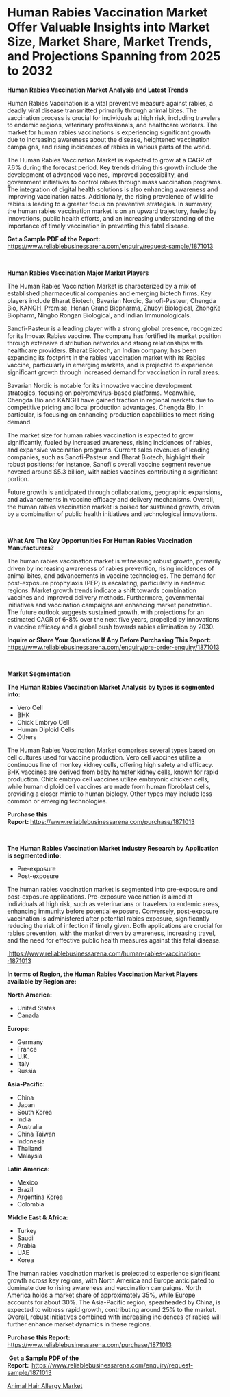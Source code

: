 <p><h1>Human Rabies Vaccination Market Offer Valuable Insights into Market Size, Market Share, Market Trends, and Projections Spanning from 2025 to 2032</h1></p><p><strong>Human Rabies Vaccination Market Analysis and Latest Trends</strong></p>
<p><p>Human Rabies Vaccination is a vital preventive measure against rabies, a deadly viral disease transmitted primarily through animal bites. The vaccination process is crucial for individuals at high risk, including travelers to endemic regions, veterinary professionals, and healthcare workers. The market for human rabies vaccinations is experiencing significant growth due to increasing awareness about the disease, heightened vaccination campaigns, and rising incidences of rabies in various parts of the world. </p><p>The Human Rabies Vaccination Market is expected to grow at a CAGR of 7.6% during the forecast period. Key trends driving this growth include the development of advanced vaccines, improved accessibility, and government initiatives to control rabies through mass vaccination programs. The integration of digital health solutions is also enhancing awareness and improving vaccination rates. Additionally, the rising prevalence of wildlife rabies is leading to a greater focus on preventive strategies. In summary, the human rabies vaccination market is on an upward trajectory, fueled by innovations, public health efforts, and an increasing understanding of the importance of timely vaccination in preventing this fatal disease.</p></p>
<p><strong>Get a Sample PDF of the Report:&nbsp;</strong> <a href="https://www.reliablebusinessarena.com/enquiry/request-sample/1871013?utm_campaign=2206&utm_medium=2&utm_source=Github&utm_content=ia&utm_term=08032025&utm_id=human-rabies-vaccination">https://www.reliablebusinessarena.com/enquiry/request-sample/1871013</a></p>
<p>&nbsp;</p>
<p><strong>Human Rabies Vaccination Major Market Players</strong></p>
<p><p>The Human Rabies Vaccination Market is characterized by a mix of established pharmaceutical companies and emerging biotech firms. Key players include Bharat Biotech, Bavarian Nordic, Sanofi-Pasteur, Chengda Bio, KANGH, Prcmise, Henan Grand Biopharma, Zhuoyi Biological, ZhongKe Biopharm, Ningbo Rongan Biological, and Indian Immunologicals.</p><p>Sanofi-Pasteur is a leading player with a strong global presence, recognized for its Imovax Rabies vaccine. The company has fortified its market position through extensive distribution networks and strong relationships with healthcare providers. Bharat Biotech, an Indian company, has been expanding its footprint in the rabies vaccination market with its Rabies vaccine, particularly in emerging markets, and is projected to experience significant growth through increased demand for vaccination in rural areas.</p><p>Bavarian Nordic is notable for its innovative vaccine development strategies, focusing on polyomavirus-based platforms. Meanwhile, Chengda Bio and KANGH have gained traction in regional markets due to competitive pricing and local production advantages. Chengda Bio, in particular, is focusing on enhancing production capabilities to meet rising demand.</p><p>The market size for human rabies vaccination is expected to grow significantly, fueled by increased awareness, rising incidences of rabies, and expansive vaccination programs. Current sales revenues of leading companies, such as Sanofi-Pasteur and Bharat Biotech, highlight their robust positions; for instance, Sanofi's overall vaccine segment revenue hovered around $5.3 billion, with rabies vaccines contributing a significant portion.</p><p>Future growth is anticipated through collaborations, geographic expansions, and advancements in vaccine efficacy and delivery mechanisms. Overall, the human rabies vaccination market is poised for sustained growth, driven by a combination of public health initiatives and technological innovations.</p></p>
<p>&nbsp;</p>
<p><strong>What Are The Key Opportunities For Human Rabies Vaccination Manufacturers?</strong></p>
<p><p>The human rabies vaccination market is witnessing robust growth, primarily driven by increasing awareness of rabies prevention, rising incidences of animal bites, and advancements in vaccine technologies. The demand for post-exposure prophylaxis (PEP) is escalating, particularly in endemic regions. Market growth trends indicate a shift towards combination vaccines and improved delivery methods. Furthermore, governmental initiatives and vaccination campaigns are enhancing market penetration. The future outlook suggests sustained growth, with projections for an estimated CAGR of 6-8% over the next five years, propelled by innovations in vaccine efficacy and a global push towards rabies elimination by 2030.</p></p>
<p><strong>Inquire or Share Your Questions If Any Before Purchasing This Report:</strong> <a href="https://www.reliablebusinessarena.com/enquiry/pre-order-enquiry/1871013?utm_campaign=2206&utm_medium=2&utm_source=Github&utm_content=ia&utm_term=08032025&utm_id=human-rabies-vaccination">https://www.reliablebusinessarena.com/enquiry/pre-order-enquiry/1871013</a></p>
<p>&nbsp;</p>
<p><strong>Market Segmentation</strong></p>
<p><strong>The Human Rabies Vaccination Market Analysis by types is segmented into:</strong></p>
<p><ul><li>Vero Cell</li><li>BHK</li><li>Chick Embryo Cell</li><li>Human Diploid Cells</li><li>Others</li></ul></p>
<p><p>The Human Rabies Vaccination Market comprises several types based on cell cultures used for vaccine production. Vero cell vaccines utilize a continuous line of monkey kidney cells, offering high safety and efficacy. BHK vaccines are derived from baby hamster kidney cells, known for rapid production. Chick embryo cell vaccines utilize embryonic chicken cells, while human diploid cell vaccines are made from human fibroblast cells, providing a closer mimic to human biology. Other types may include less common or emerging technologies.</p></p>
<p><strong>Purchase this Report:&nbsp;</strong><a href="https://www.reliablebusinessarena.com/purchase/1871013?utm_campaign=2206&utm_medium=2&utm_source=Github&utm_content=ia&utm_term=08032025&utm_id=human-rabies-vaccination">https://www.reliablebusinessarena.com/purchase/1871013</a></p>
<p>&nbsp;</p>
<p><strong>The Human Rabies Vaccination Market Industry Research by Application is segmented into:</strong></p>
<p><ul><li>Pre-exposure</li><li>Post-exposure</li></ul></p>
<p><p>The human rabies vaccination market is segmented into pre-exposure and post-exposure applications. Pre-exposure vaccination is aimed at individuals at high risk, such as veterinarians or travelers to endemic areas, enhancing immunity before potential exposure. Conversely, post-exposure vaccination is administered after potential rabies exposure, significantly reducing the risk of infection if timely given. Both applications are crucial for rabies prevention, with the market driven by awareness, increasing travel, and the need for effective public health measures against this fatal disease.</p></p>
<p><a href="https://www.reliablebusinessarena.com/human-rabies-vaccination-r1871013?utm_campaign=2206&utm_medium=2&utm_source=Github&utm_content=ia&utm_term=08032025&utm_id=human-rabies-vaccination">&nbsp;https://www.reliablebusinessarena.com/human-rabies-vaccination-r1871013</a></p>
<p><strong>In terms of Region, the Human Rabies Vaccination Market Players available by Region are:</strong></p>
<p>
    <p> <strong> North America: </strong>
        <ul>
            <li>United States</li>
            <li>Canada</li>
        </ul>
        </p> 
    <p> <strong> Europe: </strong>
        <ul>
            <li>Germany</li>
            <li>France</li>
            <li>U.K.</li>
            <li>Italy</li>
            <li>Russia</li>
        </ul>
        </p> 
    <p> <strong> Asia-Pacific: </strong>
        <ul>
            <li>China</li>
            <li>Japan</li>
            <li>South Korea</li>
            <li>India</li>
            <li>Australia</li>
            <li>China Taiwan</li>
            <li>Indonesia</li>
            <li>Thailand</li>
            <li>Malaysia</li>
        </ul>
        </p> 
    <p> <strong> Latin America: </strong>
        <ul>
            <li>Mexico</li>
            <li>Brazil</li>
            <li>Argentina Korea</li>
            <li>Colombia</li>
        </ul>
        </p> 
    <p> <strong> Middle East & Africa: </strong>
        <ul>
            <li>Turkey</li>
            <li>Saudi</li>
            <li>Arabia</li>
            <li>UAE</li>
            <li>Korea</li>
        </ul>
    </p>
    </p>
<p><p>The human rabies vaccination market is projected to experience significant growth across key regions, with North America and Europe anticipated to dominate due to rising awareness and vaccination campaigns. North America holds a market share of approximately 35%, while Europe accounts for about 30%. The Asia-Pacific region, spearheaded by China, is expected to witness rapid growth, contributing around 25% to the market. Overall, robust initiatives combined with increasing incidences of rabies will further enhance market dynamics in these regions.</p></p>
<p><strong>Purchase this Report: </strong><a href="https://www.reliablebusinessarena.com/purchase/1871013?utm_campaign=2206&utm_medium=2&utm_source=Github&utm_content=ia&utm_term=08032025&utm_id=human-rabies-vaccination">https://www.reliablebusinessarena.com/purchase/1871013</a></p>
<p>&nbsp;<strong>Get a Sample PDF of the Report:&nbsp;&nbsp;</strong><a href="https://www.reliablebusinessarena.com/enquiry/request-sample/1871013?utm_campaign=2206&utm_medium=2&utm_source=Github&utm_content=ia&utm_term=08032025&utm_id=human-rabies-vaccination">https://www.reliablebusinessarena.com/enquiry/request-sample/1871013</a></p>
<p><strong></strong></p>
<p><p><a href="https://github.com/joannesouthgate/Market-Research-Report-List-5/blob/main/animal-hair-allergy-market.md?utm_campaign=2206&utm_medium=2&utm_source=Github&utm_content=ia&utm_term=08032025&utm_id=human-rabies-vaccination">Animal Hair Allergy Market</a></p></p>
